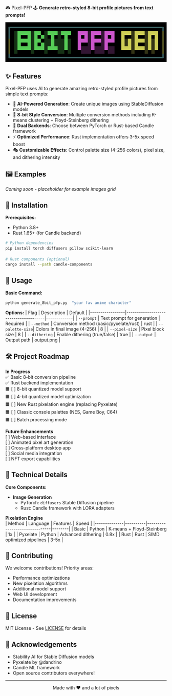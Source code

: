 🎮 Pixel-PFP 🕹️
**Generate retro-styled 8-bit profile pictures from text prompts!**

<p align="center">
  <img src="./assets/banner.png" alt="Pixel-PFP Banner">
</p>

## ✨ Features
Pixel-PFP uses AI to generate amazing retro-styled profile pictures from simple text prompts:
- 🤖 **AI-Powered Generation**: Create unique images using StableDiffusion models
- 🎨 **8-bit Style Conversion**: Multiple conversion methods including K-means clustering + Floyd-Steinberg dithering
- 🚀 **Dual Backends**: Choose between PyTorch or Rust-based Candle framework
- ⚡ **Optimized Performance**: Rust implementation offers 3-5x speed boost
- 🎭 **Customizable Effects**: Control palette size (4-256 colors), pixel size, and dithering intensity

## 🖼️ Examples
*Coming soon - placeholder for example images grid*

## 🔧 Installation
**Prerequisites:**
- Python 3.8+
- Rust 1.65+ (for Candle backend)

```bash
# Python dependencies
pip install torch diffusers pillow scikit-learn

# Rust components (optional)
cargo install --path candle-components
```

## 🚀 Usage
**Basic Command:**
```bash
python generate_8bit_pfp.py  "your fav anime character" 
```

**Options:**
| Flag            | Description                          | Default     |
|-----------------|--------------------------------------|-------------|
| `--prompt`      | Text prompt for generation           | Required    |
| `--method`      | Conversion method (basic/pyxelate/rust) | rust     |
| `--palette-size`| Colors in final image (4-256)        | 8           |
| `--pixel-size`  | Pixel block size                     | 8           |
| `--dithering`   | Enable dithering (true/false)        | true        |
| `--output`      | Output path                          | output.png  |

## 🛠️ Project Roadmap
**In Progress**  
✅ Basic 8-bit conversion pipeline  
✅ Rust backend implementation  
🟧 [ ] 8-bit quantized model support  
🟧 [ ] 4-bit quantized model optimization  
🟧 [ ] New Rust pixelation engine (replacing Pyxelate)  
🟧 [ ] Classic console palettes (NES, Game Boy, C64)  
🟧 [ ] Batch processing mode  

**Future Enhancements**  
[ ] Web-based interface  
[ ] Animated pixel art generation  
[ ] Cross-platform desktop app  
[ ] Social media integration  
[ ] NFT export capabilities  

## 🧰 Technical Details
**Core Components:**
- **Image Generation**  
  - PyTorch: `diffusers` Stable Diffusion pipeline  
  - Rust: Candle framework with LORA adapters  

**Pixelation Engine**  
| Method       | Language | Features                      | Speed  |
|--------------|----------|-------------------------------|--------|
| Basic        | Python   | K-means + Floyd-Steinberg     | 1x     |
| Pyxelate     | Python   | Advanced dithering            | 0.8x   |
| Rust         | Rust     | SIMD optimized pipelines       | 3-5x   |

## 📝 Contributing
We welcome contributions! Priority areas:
- Performance optimizations
- New pixelation algorithms
- Additional model support
- Web UI development
- Documentation improvements

## 📄 License
MIT License - See [LICENSE](LICENSE) for details

## 🙏 Acknowledgements
- Stability AI for Stable Diffusion models
- Pyxelate by @dandrino
- Candle ML framework
- Open source contributors everywhere!

---
<p align="center">
Made with ❤️ and a lot of pixels</p>
